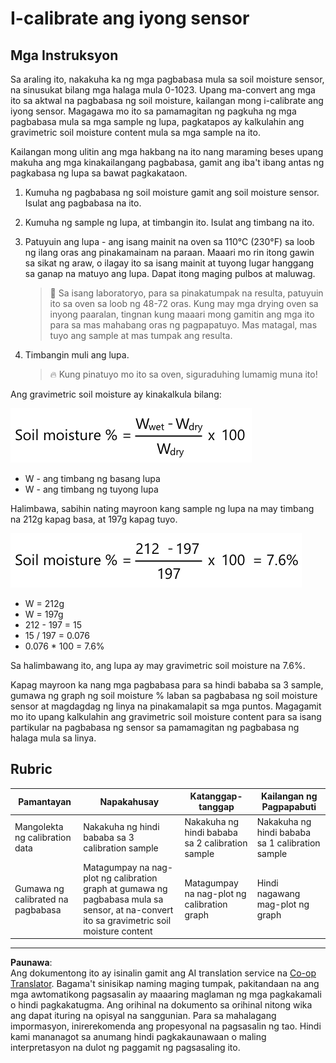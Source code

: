 <!--
CO_OP_TRANSLATOR_METADATA:
{
  "original_hash": "506d21b544d5de47406c89ad496a21cd",
  "translation_date": "2025-08-28T01:16:54+00:00",
  "source_file": "2-farm/lessons/2-detect-soil-moisture/assignment.md",
  "language_code": "tl"
}
-->
# I-calibrate ang iyong sensor

## Mga Instruksyon

Sa araling ito, nakakuha ka ng mga pagbabasa mula sa soil moisture sensor, na sinusukat bilang mga halaga mula 0-1023. Upang ma-convert ang mga ito sa aktwal na pagbabasa ng soil moisture, kailangan mong i-calibrate ang iyong sensor. Magagawa mo ito sa pamamagitan ng pagkuha ng mga pagbabasa mula sa mga sample ng lupa, pagkatapos ay kalkulahin ang gravimetric soil moisture content mula sa mga sample na ito.

Kailangan mong ulitin ang mga hakbang na ito nang maraming beses upang makuha ang mga kinakailangang pagbabasa, gamit ang iba't ibang antas ng pagkabasa ng lupa sa bawat pagkakataon.

1. Kumuha ng pagbabasa ng soil moisture gamit ang soil moisture sensor. Isulat ang pagbabasa na ito.

1. Kumuha ng sample ng lupa, at timbangin ito. Isulat ang timbang na ito.

1. Patuyuin ang lupa - ang isang mainit na oven sa 110°C (230°F) sa loob ng ilang oras ang pinakamainam na paraan. Maaari mo rin itong gawin sa sikat ng araw, o ilagay ito sa isang mainit at tuyong lugar hanggang sa ganap na matuyo ang lupa. Dapat itong maging pulbos at maluwag.

    > 💁 Sa isang laboratoryo, para sa pinakatumpak na resulta, patuyuin ito sa oven sa loob ng 48-72 oras. Kung may mga drying oven sa inyong paaralan, tingnan kung maaari mong gamitin ang mga ito para sa mas mahabang oras ng pagpapatuyo. Mas matagal, mas tuyo ang sample at mas tumpak ang resulta.

1. Timbangin muli ang lupa.

    > 🔥 Kung pinatuyo mo ito sa oven, siguraduhing lumamig muna ito!

Ang gravimetric soil moisture ay kinakalkula bilang:

![soil moisture % ay timbang ng basa minus timbang ng tuyo, hinati sa timbang ng tuyo, times 100](../../../../../translated_images/gsm-calculation.6da38c6201eec14e7573bb2647aa18892883193553d23c9d77e5dc681522dfb2.tl.png)

* W - ang timbang ng basang lupa  
* W - ang timbang ng tuyong lupa  

Halimbawa, sabihin nating mayroon kang sample ng lupa na may timbang na 212g kapag basa, at 197g kapag tuyo.

![Ang kalkulasyon na may sagot](../../../../../translated_images/gsm-calculation-example.99f9803b4f29e97668e7c15412136c0c399ab12dbba0b89596fdae9d8aedb6fb.tl.png)

* W = 212g  
* W = 197g  
* 212 - 197 = 15  
* 15 / 197 = 0.076  
* 0.076 * 100 = 7.6%  

Sa halimbawang ito, ang lupa ay may gravimetric soil moisture na 7.6%.

Kapag mayroon ka nang mga pagbabasa para sa hindi bababa sa 3 sample, gumawa ng graph ng soil moisture % laban sa pagbabasa ng soil moisture sensor at magdagdag ng linya na pinakamalapit sa mga puntos. Magagamit mo ito upang kalkulahin ang gravimetric soil moisture content para sa isang partikular na pagbabasa ng sensor sa pamamagitan ng pagbabasa ng halaga mula sa linya.

## Rubric

| Pamantayan | Napakahusay | Katanggap-tanggap | Kailangan ng Pagpapabuti |
| ---------- | ----------- | ----------------- | ------------------------ |
| Mangolekta ng calibration data | Nakakuha ng hindi bababa sa 3 calibration sample | Nakakuha ng hindi bababa sa 2 calibration sample | Nakakuha ng hindi bababa sa 1 calibration sample |
| Gumawa ng calibrated na pagbabasa | Matagumpay na nag-plot ng calibration graph at gumawa ng pagbabasa mula sa sensor, at na-convert ito sa gravimetric soil moisture content | Matagumpay na nag-plot ng calibration graph | Hindi nagawang mag-plot ng graph |

---

**Paunawa**:  
Ang dokumentong ito ay isinalin gamit ang AI translation service na [Co-op Translator](https://github.com/Azure/co-op-translator). Bagama't sinisikap naming maging tumpak, pakitandaan na ang mga awtomatikong pagsasalin ay maaaring maglaman ng mga pagkakamali o hindi pagkakatugma. Ang orihinal na dokumento sa orihinal nitong wika ang dapat ituring na opisyal na sanggunian. Para sa mahalagang impormasyon, inirerekomenda ang propesyonal na pagsasalin ng tao. Hindi kami mananagot sa anumang hindi pagkakaunawaan o maling interpretasyon na dulot ng paggamit ng pagsasaling ito.